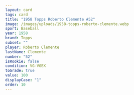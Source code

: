 ```yaml
---
layout: card
tags: card
title: "1958 Topps Roberto Clemente #52"
image: /images/uploads/1958-topps-roberto-clemente.webp
sport: Baseball
year: 1958
brand: Topps
subset: ""
player: Roberto Clemente
lastName: Clemente
number: "52"
isRookie: false
condition: VG-VGEX
toGrade: true
value: 100
displayCase: "1"
order: 10
---
```

